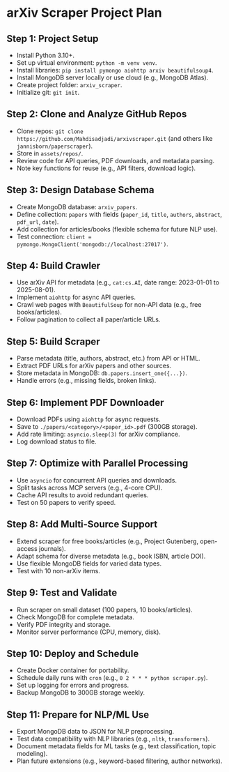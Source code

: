 # arXiv Scraper Project Plan

## Step 1: Project Setup
- Install Python 3.10+.
- Set up virtual environment: `python -m venv venv`.
- Install libraries: `pip install pymongo aiohttp arxiv beautifulsoup4`.
- Install MongoDB server locally or use cloud (e.g., MongoDB Atlas).
- Create project folder: `arxiv_scraper`.
- Initialize git: `git init`.

## Step 2: Clone and Analyze GitHub Repos
- Clone repos: `git clone https://github.com/Mahdisadjadi/arxivscraper.git` (and others like `jannisborn/paperscraper`).
- Store in `assets/repos/`.
- Review code for API queries, PDF downloads, and metadata parsing.
- Note key functions for reuse (e.g., API filters, download logic).

## Step 3: Design Database Schema
- Create MongoDB database: `arxiv_papers`.
- Define collection: `papers` with fields (`paper_id`, `title`, `authors`, `abstract`, `pdf_url`, `date`).
- Add collection for articles/books (flexible schema for future NLP use).
- Test connection: `client = pymongo.MongoClient('mongodb://localhost:27017')`.

## Step 4: Build Crawler
- Use arXiv API for metadata (e.g., `cat:cs.AI`, date range: 2023-01-01 to 2025-08-01).
- Implement `aiohttp` for async API queries.
- Crawl web pages with `BeautifulSoup` for non-API data (e.g., free books/articles).
- Follow pagination to collect all paper/article URLs.

## Step 5: Build Scraper
- Parse metadata (title, authors, abstract, etc.) from API or HTML.
- Extract PDF URLs for arXiv papers and other sources.
- Store metadata in MongoDB: `db.papers.insert_one({...})`.
- Handle errors (e.g., missing fields, broken links).

## Step 6: Implement PDF Downloader
- Download PDFs using `aiohttp` for async requests.
- Save to `./papers/<category>/<paper_id>.pdf` (300GB storage).
- Add rate limiting: `asyncio.sleep(3)` for arXiv compliance.
- Log download status to file.

## Step 7: Optimize with Parallel Processing
- Use `asyncio` for concurrent API queries and downloads.
- Split tasks across MCP servers (e.g., 4-core CPU).
- Cache API results to avoid redundant queries.
- Test on 50 papers to verify speed.

## Step 8: Add Multi-Source Support
- Extend scraper for free books/articles (e.g., Project Gutenberg, open-access journals).
- Adapt schema for diverse metadata (e.g., book ISBN, article DOI).
- Use flexible MongoDB fields for varied data types.
- Test with 10 non-arXiv items.

## Step 9: Test and Validate
- Run scraper on small dataset (100 papers, 10 books/articles).
- Check MongoDB for complete metadata.
- Verify PDF integrity and storage.
- Monitor server performance (CPU, memory, disk).

## Step 10: Deploy and Schedule
- Create Docker container for portability.
- Schedule daily runs with `cron` (e.g., `0 2 * * * python scraper.py`).
- Set up logging for errors and progress.
- Backup MongoDB to 300GB storage weekly.

## Step 11: Prepare for NLP/ML Use
- Export MongoDB data to JSON for NLP preprocessing.
- Test data compatibility with NLP libraries (e.g., `nltk`, `transformers`).
- Document metadata fields for ML tasks (e.g., text classification, topic modeling).
- Plan future extensions (e.g., keyword-based filtering, author networks).